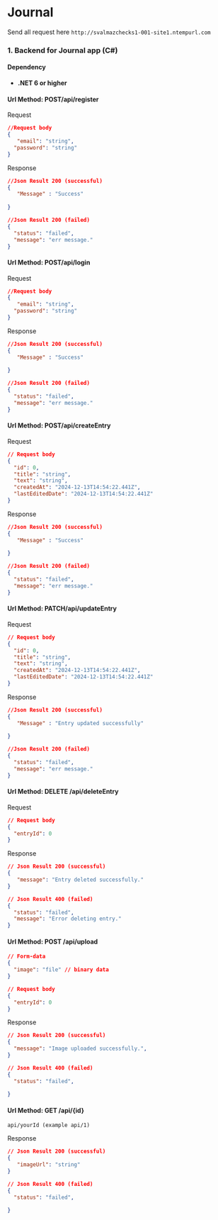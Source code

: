 # Journal


Send all request here ```http://svalmazchecks1-001-site1.ntempurl.com```

### 1. Backend for Journal app  (C#)

#### Dependency
- **.NET 6 or higher**
  


#### Url Method: POST/api/register

Request
```json
//Request body
{
   "email": "string",
  "password": "string"
}
```
Response

```json
//Json Result 200 (successful)
{
   "Message" : "Success"
  
}

//Json Result 200 (failed)
{
  "status": "failed",
  "message": "err message."
}
```
#### Url Method: POST/api/login

Request
```json
//Request body
{
   "email": "string",
  "password": "string"
}
```
Response

```json
//Json Result 200 (successful)
{
   "Message" : "Success"
  
}

//Json Result 200 (failed)
{
  "status": "failed",
  "message": "err message."
}
```
#### Url Method: POST/api/createEntry

Request
```json
// Request body
{
  "id": 0,
  "title": "string",
  "text": "string",
  "createdAt": "2024-12-13T14:54:22.441Z",
  "lastEditedDate": "2024-12-13T14:54:22.441Z"
}
```
Response

```json
//Json Result 200 (successful)
{
   "Message" : "Success"
  
}

//Json Result 200 (failed)
{
  "status": "failed",
  "message": "err message."
}
```
#### Url Method: PATCH/api/updateEntry

Request
```json
// Request body
{
  "id": 0,
  "title": "string",
  "text": "string",
  "createdAt": "2024-12-13T14:54:22.441Z",
  "lastEditedDate": "2024-12-13T14:54:22.441Z"
}
```
Response

```json
//Json Result 200 (successful)
{
   "Message" : "Entry updated successfully"
  
}

//Json Result 200 (failed)
{
  "status": "failed",
  "message": "err message."
}
```
#### Url Method: DELETE /api/deleteEntry

Request
```json
// Request body
{
  "entryId": 0
}
```
Response

```json
// Json Result 200 (successful)
{
   "message": "Entry deleted successfully."
}

// Json Result 400 (failed)
{
  "status": "failed",
  "message": "Error deleting entry."
}
```
#### Url Method: POST /api/upload

```json
// Form-data
{
  "image": "file" // binary data
}

// Request body
{
  "entryId": 0
}
```
Response

```json
// Json Result 200 (successful)
{
  "message": "Image uploaded successfully.",
}

// Json Result 400 (failed)
{
  "status": "failed",
  
}
```
#### Url Method: GET /api/{id}

```
api/yourId (example api/1)
```
Response

```json
// Json Result 200 (successful)
{
   "imageUrl": "string"
}

// Json Result 400 (failed)
{
  "status": "failed",

}
```


